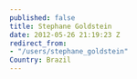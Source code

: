 ```yaml
---
published: false
title: Stephane Goldstein
date: 2012-05-26 21:19:23 Z
redirect_from:
- "/users/stephane_goldstein"
Country: Brazil
---
```

